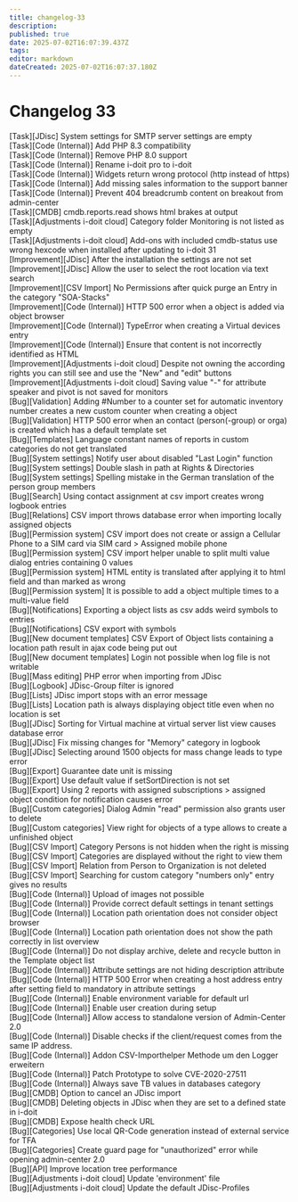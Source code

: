 ```yaml
---
title: changelog-33
description: 
published: true
date: 2025-07-02T16:07:39.437Z
tags: 
editor: markdown
dateCreated: 2025-07-02T16:07:37.180Z
---
```


# Changelog 33
<!-- cSpell:disable -->
<!-- markdownlint-disable MD052 -->
[Task][JDisc]                              System settings for SMTP server settings are empty<br>
[Task][Code (Internal)]                    Add PHP 8.3 compatibility<br>
[Task][Code (Internal)]                    Remove PHP 8.0 support<br>
[Task][Code (Internal)]                    Rename i-doit pro to i-doit<br>
[Task][Code (Internal)]                    Widgets return wrong protocol (http instead of https)<br>
[Task][Code (Internal)]                    Add missing sales information to the support banner<br>
[Task][Code (Internal)]                    Prevent 404 breadcrumb content on breakout from admin-center<br>
[Task][CMDB]                               cmdb.reports.read shows html brakes at output<br>
[Task][Adjustments i-doit cloud]           Category folder Monitoring is not listed as empty<br>
[Task][Adjustments i-doit cloud]           Add-ons with included cmdb-status use wrong hexcode when installed after updating to i-doit 31<br>
[Improvement][JDisc]                       After the installation the settings are not set<br>
[Improvement][JDisc]                       Allow the user to select the root location via text search<br>
[Improvement][CSV Import]                  No Permissions after quick purge an Entry in the category "SOA-Stacks"<br>
[Improvement][Code (Internal)]             HTTP 500 error when a object is added via object browser<br>
[Improvement][Code (Internal)]             TypeError when creating a Virtual devices entry<br>
[Improvement][Code (Internal)]             Ensure that content is not incorrectly identified as HTML<br>
[Improvement][Adjustments i-doit cloud]    Despite not owning the according rights you can still see and use the "New" and "edit" buttons<br>
[Improvement][Adjustments i-doit cloud]    Saving value "-" for attribute speaker and pivot is not saved for monitors<br>
[Bug][Validation]                          Adding #Number to a counter set for automatic inventory number creates a new custom counter when creating a object<br>
[Bug][Validation]                          HTTP 500 error when an contact (person(-group) or orga) is created which has a default template set<br>
[Bug][Templates]                           Language constant names of reports in custom categories do not get translated<br>
[Bug][System settings]                     Notify user about disabled "Last Login" function<br>
[Bug][System settings]                     Double slash in path at Rights & Directories<br>
[Bug][System settings]                     Spelling mistake in the German translation of the person group members<br>
[Bug][Search]                              Using contact assignment at csv import creates wrong logbook entries<br>
[Bug][Relations]                           CSV import throws database error when importing locally assigned objects<br>
[Bug][Permission system]                   CSV import does not create or assign a Cellular Phone to a SIM card via SIM card > Assigned mobile phone<br>
[Bug][Permission system]                   CSV import helper unable to split multi value dialog entries containing 0 values<br>
[Bug][Permission system]                   HTML entity is translated after applying it to html field and than marked as wrong<br>
[Bug][Permission system]                   It is possible to add a object multiple times to a multi-value field<br>
[Bug][Notifications]                       Exporting a object lists as csv adds weird symbols to entries<br>
[Bug][Notifications]                       CSV export with symbols<br>
[Bug][New document templates]              CSV Export of Object lists containing a location path result in ajax code being put out<br>
[Bug][New document templates]              Login not possible when log file is not writable<br>
[Bug][Mass editing]                        PHP error when importing from JDisc<br>
[Bug][Logbook]                             JDisc-Group filter is ignored<br>
[Bug][Lists]                               JDisc import stops with an error message<br>
[Bug][Lists]                               Location path is always displaying object title even when no location is set<br>
[Bug][JDisc]                               Sorting for Virtual machine at virtual server list view causes database error<br>
[Bug][JDisc]                               Fix missing changes for "Memory" category in logbook<br>
[Bug][JDisc]                               Selecting around 1500 objects for mass change leads to type error<br>
[Bug][Export]                              Guarantee date unit is missing<br>
[Bug][Export]                              Use default value if setSortDirection is not set<br>
[Bug][Export]                              Using 2 reports with assigned subscriptions > assigned object condition for notification causes error<br>
[Bug][Custom categories]                   Dialog Admin "read" permission also grants user to delete<br>
[Bug][Custom categories]                   View right for objects of a type allows to create a unfinished object<br>
[Bug][CSV Import]                          Category Persons is not hidden when the right is missing<br>
[Bug][CSV Import]                          Categories are displayed without the right to view them<br>
[Bug][CSV Import]                          Relation from Person to Organization is not deleted<br>
[Bug][CSV Import]                          Searching for custom category "numbers only" entry gives no results<br>
[Bug][Code (Internal)]                     Upload of images not possible<br>
[Bug][Code (Internal)]                     Provide correct default settings in tenant settings<br>
[Bug][Code (Internal)]                     Location path orientation does not consider object browser<br>
[Bug][Code (Internal)]                     Location path orientation does not show the path correctly in list overview<br>
[Bug][Code (Internal)]                     Do not display archive, delete and recycle button in the Template object list<br>
[Bug][Code (Internal)]                     Attribute settings are not hiding description attribute<br>
[Bug][Code (Internal)]                     HTTP 500 Error when creating a host address entry after setting field to mandatory in attribute settings<br>
[Bug][Code (Internal)]                     Enable environment variable for default url<br>
[Bug][Code (Internal)]                     Enable user creation during setup<br>
[Bug][Code (Internal)]                     Allow access to standalone version of Admin-Center 2.0<br>
[Bug][Code (Internal)]                     Disable checks if the client/request comes from the same IP address.<br>
[Bug][Code (Internal)]                     Addon CSV-Importhelper Methode um den Logger erweitern<br>
[Bug][Code (Internal)]                     Patch Prototype to solve CVE-2020-27511<br>
[Bug][Code (Internal)]                     Always save TB values in databases category<br>
[Bug][CMDB]                                Option to cancel an JDisc import<br>
[Bug][CMDB]                                Deleting objects in JDisc when they are set to a defined state in i-doit<br>
[Bug][CMDB]                                Expose health check URL<br>
[Bug][Categories]                          Use local QR-Code generation instead of external service for TFA<br>
[Bug][Categories]                          Create guard page for "unauthorized" error while opening admin-center 2.0<br>
[Bug][API]                                 Improve location tree performance<br>
[Bug][Adjustments i-doit cloud]            Update 'environment' file<br>
[Bug][Adjustments i-doit cloud]            Update the default JDisc-Profiles
